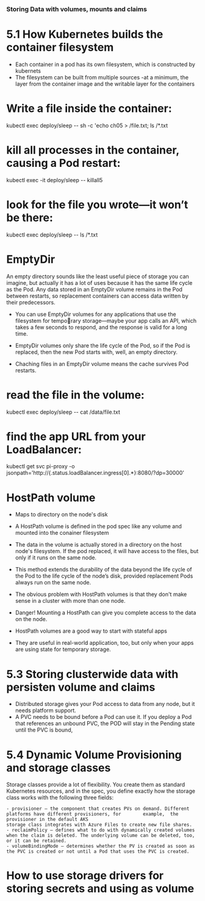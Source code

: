 ### Storing Data with volumes, mounts and claims


# 5.1 How Kubernetes builds the container filesystem
- Each container in a pod has its own filesystem, which is constructed by kubernets
- The filesystem can be built from  multiple sources -at a minimum, the layer from the container image and the writable layer for the containers

# Write a file inside the container:
kubectl exec deploy/sleep -- sh -c 'echo ch05 > /file.txt; ls /*.txt



# kill all processes in the container, causing a Pod restart:
kubectl exec -it deploy/sleep -- killall5

# look for the file you wrote—it won’t be there:
kubectl exec deploy/sleep -- ls /*.txt



# EmptyDir
An empty directory sounds like the least useful piece of storage you can imagine, but
actually it has a lot of uses because it has the same life cycle as the Pod. Any data stored
in an EmptyDir volume remains in the Pod between restarts, so replacement containers can access data written by their predecessors.

- You can use EmptyDir volumes for any applications that use the filesystem for temporary storage—maybe your app calls an API, which takes a few seconds to respond, and the response is valid for a long time.

- EmptyDir volumes only share the life cycle of the Pod, so if the Pod is replaced, then the new Pod starts with, well, an empty directory.

- Chaching files in an EmptyDir volume means the cache survives Pod restarts.


# read the file in the volume:
kubectl exec deploy/sleep -- cat /data/file.txt

# find the app URL from your LoadBalancer:
kubectl get svc pi-proxy -o jsonpath='http://{.status.loadBalancer.ingress[0].*}:8080/?dp=30000'

# HostPath volume
- Maps to directory on the node's disk
- A HostPath volume is defined in the pod spec like any volume and mounted into the conainer filesystem
- The data in the volume is actually stored in a directory on the host node's filesystem. If the pod replaced, it will have access to the files, but only if it runs on the same node.
- This method extends the durability of the data beyond the life cycle of the Pod to the life cycle of the node’s disk, provided replacement Pods always run on the same node.

- The obvious problem with HostPath volumes is that they don't make sense in a cluster with more than one node.

- Danger! Mounting a HostPath can give you complete access to the data on the node.

- HostPath volumes are a good way to start with stateful apps
- They are useful in real-world application, too, but only when your apps are using state for temporary storage.

# 5.3 Storing clusterwide data with persisten volume and claims

- Distributed storage gives your Pod access to data from any node, but it needs platform support.
- A PVC needs to be bound before a Pod can use it. If you deploy a Pod that references an unbound PVC, the POD will stay in the Pending state until the PVC is bound,


# 5.4 Dynamic Volume Provisioning and storage classes

Storage classes provide a lot of flexibility. You create them as standard Kubernetes resources, and in the spec, you define exactly how the storage class works with the following three fields:

    - provisioner — the component that creates PVs on demand. Different platforms have different provisioners, for        example,  the provisioner in the default AKS
    storage class integrates with Azure Files to create new file shares.
    - reclaimPolicy — defines what to do with dynamically created volumes when the claim is deleted. The underlying volume can be deleted, too, or it can be retained.
    - volumeBindingMode — determines whether the PV is created as soon as the PVC is created or not until a Pod that uses the PVC is created.

# How to use storage drivers for storing secrets and using as volume 